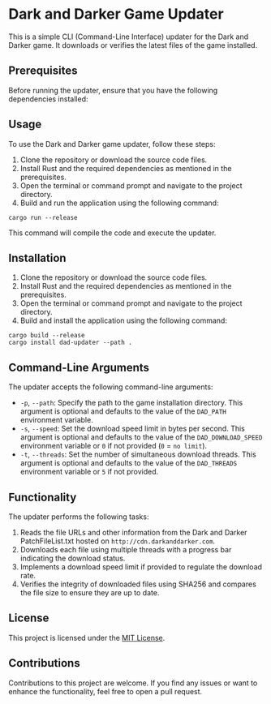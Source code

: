 # Dark and Darker Game Updater

This is a simple CLI (Command-Line Interface) updater for the Dark and Darker
game. It downloads or verifies the latest files of the game installed.

## Prerequisites

Before running the updater, ensure that you have the following dependencies
installed:

## Usage

To use the Dark and Darker game updater, follow these steps:

1. Clone the repository or download the source code files.
2. Install Rust and the required dependencies as mentioned in the prerequisites.
3. Open the terminal or command prompt and navigate to the project directory.
4. Build and run the application using the following command:

```
cargo run --release
```

This command will compile the code and execute the updater.

## Installation

1. Clone the repository or download the source code files.
2. Install Rust and the required dependencies as mentioned in the prerequisites.
3. Open the terminal or command prompt and navigate to the project directory.
4. Build and install the application using the following command:

```
cargo build --release
cargo install dad-updater --path .
```

## Command-Line Arguments

The updater accepts the following command-line arguments:

- `-p`, `--path`: Specify the path to the game installation directory. This
  argument is optional and defaults to the value of the `DAD_PATH` environment
  variable.
- `-s`, `--speed`: Set the download speed limit in bytes per second. This
  argument is optional and defaults to the value of the `DAD_DOWNLOAD_SPEED`
  environment variable or `0` if not provided (`0` = `no limit`).
- `-t`, `--threads`: Set the number of simultaneous download threads. This
  argument is optional and defaults to the value of the `DAD_THREADS`
  environment variable or `5` if not provided.

## Functionality

The updater performs the following tasks:

1. Reads the file URLs and other information from the Dark and Darker
   PatchFileList.txt hosted on `http://cdn.darkanddarker.com`.
2. Downloads each file using multiple threads with a progress bar indicating the
   download status.
3. Implements a download speed limit if provided to regulate the download rate.
4. Verifies the integrity of downloaded files using SHA256 and compares the file
   size to ensure they are up to date.

## License

This project is licensed under the [MIT License](LICENSE).

## Contributions

Contributions to this project are welcome. If you find any issues or want to
enhance the functionality, feel free to open a pull request.
